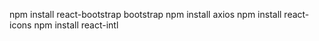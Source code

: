 
npm install react-bootstrap bootstrap
npm install axios
npm install react-icons
npm install react-intl
